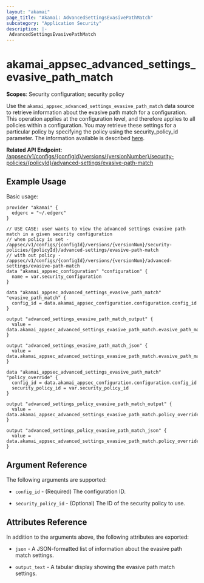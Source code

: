 ```yaml
---
layout: "akamai"
page_title: "Akamai: AdvancedSettingsEvasivePathMatch"
subcategory: "Application Security"
description: |-
 AdvancedSettingsEvasivePathMatch
---
```


# akamai_appsec_advanced_settings_evasive_path_match

**Scopes**: Security configuration; security policy 

Use the `akamai_appsec_advanced_settings_evasive_path_match` data source to retrieve information about the evasive path match for a configuration. This operation applies at the configuration level, and therefore applies to all policies within a configuration. You may retrieve these settings for a particular policy by specifying the policy using the security_policy_id parameter. The information available is described [here](https://developer.akamai.com/api/cloud_security/application_security/v1.html#gethttpheaderloggingforaconfiguration).

**Related API Endpoint**: [/appsec/v1/configs/{configId}/versions/{versionNumber}/security-policies/{policyId}/advanced-settings/evasive-path-match](https://techdocs.akamai.com/application-security/reference/put-evasive-path-match)

## Example Usage

Basic usage:

```hcl
provider "akamai" {
  edgerc = "~/.edgerc"
}

// USE CASE: user wants to view the advanced settings evasive path match in a given security configuration
// when policy is set -  /appsec/v1/configs/{configId}/versions/{versionNum}/security-policies/{policyId}/advanced-settings/evasive-path-match
// with out policy - /appsec/v1/configs/{configId}/versions/{versionNum}/advanced-settings/evasive-path-match
data "akamai_appsec_configuration" "configuration" {
  name = var.security_configuration
}

data "akamai_appsec_advanced_settings_evasive_path_match" "evasive_path_match" {
  config_id = data.akamai_appsec_configuration.configuration.config_id
}

output "advanced_settings_evasive_path_match_output" {
  value = data.akamai_appsec_advanced_settings_evasive_path_match.evasive_path_match.output_text
}

output "advanced_settings_evasive_path_match_json" {
  value = data.akamai_appsec_advanced_settings_evasive_path_match.evasive_path_match.json
}

data "akamai_appsec_advanced_settings_evasive_path_match" "policy_override" {
  config_id = data.akamai_appsec_configuration.configuration.config_id
  security_policy_id = var.security_policy_id
}

output "advanced_settings_policy_evasive_path_match_output" {
  value = data.akamai_appsec_advanced_settings_evasive_path_match.policy_override.output_text
}

output "advanced_settings_policy_evasive_path_match_json" {
  value = data.akamai_appsec_advanced_settings_evasive_path_match.policy_override.json
}
```

## Argument Reference

The following arguments are supported:

* `config_id` - (Required) The configuration ID.

* `security_policy_id` - (Optional) The ID of the security policy to use.

## Attributes Reference

In addition to the arguments above, the following attributes are exported:

* `json` - A JSON-formatted list of information about the evasive path match settings.

* `output_text` - A tabular display showing the evasive path match settings.